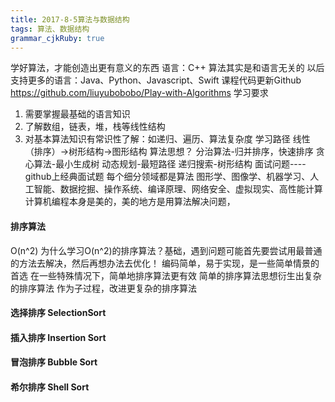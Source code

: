 ```yaml
---
title: 2017-8-5算法与数据结构
tags: 算法、数据结构
grammar_cjkRuby: true
---
```

学好算法，才能创造出更有意义的东西
语言：C++
算法其实是和语言无关的
以后支持更多的语言：Java、Python、Javascript、Swift
课程代码更新Github   https://github.com/liuyubobobo/Play-with-Algorithms
学习要求
1. 需要掌握最基础的语言知识
2. 了解数组，链表，堆，栈等线性结构
3. 对基本算法知识有常识性了解：如递归、遍历、算法复杂度
学习路径
线性（排序）->树形结构->图形结构
算法思想？
 分治算法-归并排序，快速排序
贪心算法-最小生成树
动态规划-最短路径
递归搜索-树形结构
面试问题----github上经典面试题
每个细分领域都是算法
图形学、图像学、机器学习、人工智能、数据挖掘、操作系统、编译原理、网络安全、虚拟现实、高性能计算
计算机编程本身是美的，美的地方是用算法解决问题，
#### 排序算法
O(n^2)
为什么学习O(n^2)的排序算法？基础，遇到问题可能首先要尝试用最普通的方法去解决，然后再想办法去优化！
编码简单，易于实现，是一些简单情景的首选
 在一些特殊情况下，简单地排序算法更有效
简单的排序算法思想衍生出复杂的排序算法
作为子过程，改进更复杂的排序算法
#### 选择排序  SelectionSort
#### 插入排序 Insertion Sort
#### 冒泡排序 Bubble Sort
#### 希尔排序 Shell Sort